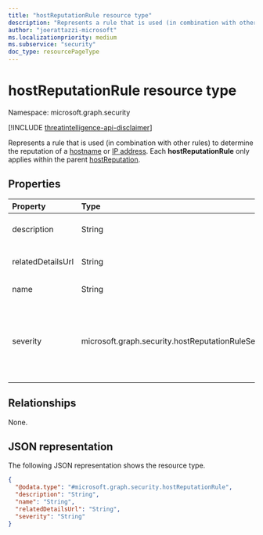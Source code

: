 ```yaml
---
title: "hostReputationRule resource type"
description: "Represents a rule that is used (in combination with other rules) to determine the reputation of a hostname or IP address."
author: "joerattazzi-microsoft"
ms.localizationpriority: medium
ms.subservice: "security"
doc_type: resourcePageType
---
```


# hostReputationRule resource type

Namespace: microsoft.graph.security

[!INCLUDE [threatintelligence-api-disclaimer](../../includes/threatintelligence-api-disclaimer.md)]

Represents a rule that is used (in combination with other rules) to determine the reputation of a [hostname](../resources/security-hostname.md) or [IP address](../resources/security-ipaddress.md). Each **hostReputationRule** only applies within the parent [hostReputation](../resources/security-hostreputation.md).

## Properties

| Property          | Type                                                | Description                                                                                                                                                |
| :---------------- | :-------------------------------------------------- | :--------------------------------------------------------------------------------------------------------------------------------------------------------- |
| description       | String                                              | The description of the rule that gives more context.                                                                                                       |
| relatedDetailsUrl | String                                              | Link to a web page with details related to this rule.                                                                                                      |
| name              | String                                              | The name of the rule.                                                                                                                                      |
| severity          | microsoft.graph.security.hostReputationRuleSeverity | Indicates the severity that this rule has against the reputation score. The possible values are: `unknown`, `low`, `medium`, `high`, `unknownFutureValue`. |

## Relationships

None.

## JSON representation

The following JSON representation shows the resource type.

<!-- {
  "blockType": "resource",
  "@odata.type": "microsoft.graph.security.hostReputationRule"
}
-->

```json
{
  "@odata.type": "#microsoft.graph.security.hostReputationRule",
  "description": "String",
  "name": "String",
  "relatedDetailsUrl": "String",
  "severity": "String"
}
```

